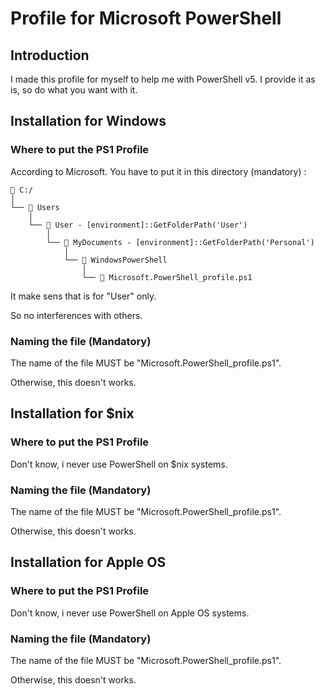 ﻿# Profile for Microsoft PowerShell

## Introduction

I made this profile for myself to help me with PowerShell v5.
I provide it as is, so do what you want with it.

## Installation for Windows

### Where to put the PS1 Profile

According to Microsoft.
You have to put it in this directory (mandatory) :


```
📂 C:/
│
└── 📂 Users
    │
    └── 📂 User - [environment]::GetFolderPath('User')
        │
        └── 📂 MyDocuments - [environment]::GetFolderPath('Personal')
            │
            └── 📂 WindowsPowerShell
                │
                └── 📄 Microsoft.PowerShell_profile.ps1
```

It make sens that is for "User" only.

So no interferences with others.

### Naming the file (Mandatory)

The name of the file MUST be "Microsoft.PowerShell_profile.ps1".

Otherwise, this doesn't works.

## Installation for $nix

### Where to put the PS1 Profile

Don't know, i never use PowerShell on $nix systems.

### Naming the file (Mandatory)

The name of the file MUST be "Microsoft.PowerShell_profile.ps1".

Otherwise, this doesn't works.

## Installation for Apple OS

### Where to put the PS1 Profile

Don't know, i never use PowerShell on Apple OS systems.

### Naming the file (Mandatory)

The name of the file MUST be "Microsoft.PowerShell_profile.ps1".

Otherwise, this doesn't works.
